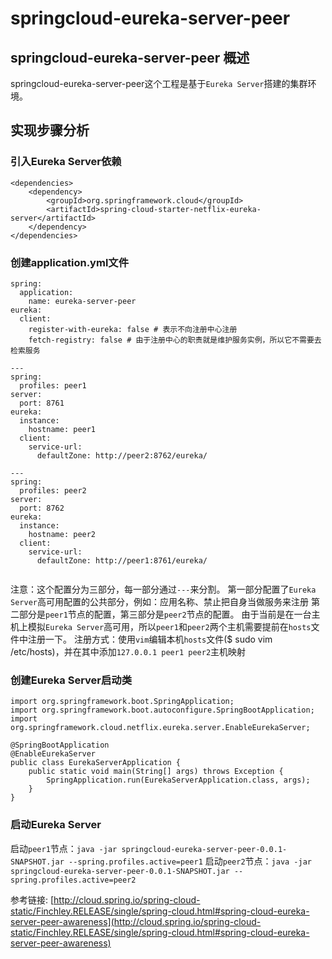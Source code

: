 # springcloud-eureka-server-peer

## springcloud-eureka-server-peer 概述
springcloud-eureka-server-peer这个工程是基于`Eureka Server`搭建的集群环境。

## 实现步骤分析
### 引入Eureka Server依赖

```
<dependencies>
	<dependency>
		<groupId>org.springframework.cloud</groupId>
		<artifactId>spring-cloud-starter-netflix-eureka-server</artifactId>
	</dependency>
</dependencies>
```
### 创建application.yml文件
```
spring:
  application:
    name: eureka-server-peer
eureka:
  client:
    register-with-eureka: false # 表示不向注册中心注册
    fetch-registry: false # 由于注册中心的职责就是维护服务实例，所以它不需要去检索服务

---
spring:
  profiles: peer1
server:
  port: 8761
eureka:
  instance:
    hostname: peer1
  client:
    service-url:
      defaultZone: http://peer2:8762/eureka/

---
spring:
  profiles: peer2
server:
  port: 8762
eureka:
  instance:
    hostname: peer2
  client:
    service-url:
      defaultZone: http://peer1:8761/eureka/
      
```
注意：这个配置分为三部分，每一部分通过`---`来分割。
第一部分配置了`Eureka Server`高可用配置的公共部分，例如：应用名称、禁止把自身当做服务来注册
第二部分是`peer1`节点的配置，第三部分是`peer2`节点的配置。
由于当前是在一台主机上模拟`Eureka Server`高可用，所以`peer1`和`peer2`两个主机需要提前在`hosts`文件中注册一下。
注册方式：使用`vim`编辑本机`hosts`文件($ sudo vim /etc/hosts)，并在其中添加`127.0.0.1 peer1 peer2`主机映射

### 创建Eureka Server启动类
```
import org.springframework.boot.SpringApplication;
import org.springframework.boot.autoconfigure.SpringBootApplication;
import org.springframework.cloud.netflix.eureka.server.EnableEurekaServer;

@SpringBootApplication
@EnableEurekaServer
public class EurekaServerApplication {
    public static void main(String[] args) throws Exception {
        SpringApplication.run(EurekaServerApplication.class, args);
    }
}
```

### 启动Eureka Server
启动`peer1`节点：`java -jar springcloud-eureka-server-peer-0.0.1-SNAPSHOT.jar --spring.profiles.active=peer1`
启动`peer2`节点：`java -jar springcloud-eureka-server-peer-0.0.1-SNAPSHOT.jar --spring.profiles.active=peer2`

参考链接:
[http://cloud.spring.io/spring-cloud-static/Finchley.RELEASE/single/spring-cloud.html#spring-cloud-eureka-server-peer-awareness](http://cloud.spring.io/spring-cloud-static/Finchley.RELEASE/single/spring-cloud.html#spring-cloud-eureka-server-peer-awareness)












